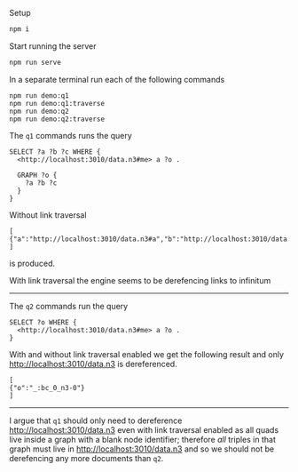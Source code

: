 
Setup

```bash
npm i
```

Start running the server

```bash
npm run serve
```

In a separate terminal run each of the following commands

```
npm run demo:q1
npm run demo:q1:traverse
npm run demo:q2
npm run demo:q2:traverse
```

The `q1` commands runs the query

```rq
SELECT ?a ?b ?c WHERE {
  <http://localhost:3010/data.n3#me> a ?o .
  
  GRAPH ?o {
    ?a ?b ?c
  }
}
```

Without link traversal

```
[
{"a":"http://localhost:3010/data.n3#a","b":"http://localhost:3010/data.n3#b","c":"http://localhost:3010/data.n3#c"}
]
```

is produced.

With link traversal the engine seems to be derefencing links to infinitum

---

The `q2` commands run the query

```rq
SELECT ?o WHERE {
  <http://localhost:3010/data.n3#me> a ?o .
}
```

With and without link traversal enabled we get the following result and only <http://localhost:3010/data.n3> is dereferenced.

```
[
{"o":"_:bc_0_n3-0"}
]
```

---

I argue that `q1` should only need to dereference <http://localhost:3010/data.n3> even with link traversal enabled as all quads live inside a graph with a blank node identifier; therefore *all* triples in that graph must live in <http://localhost:3010/data.n3> and so we should not be derefencing any more documents than `q2`.
